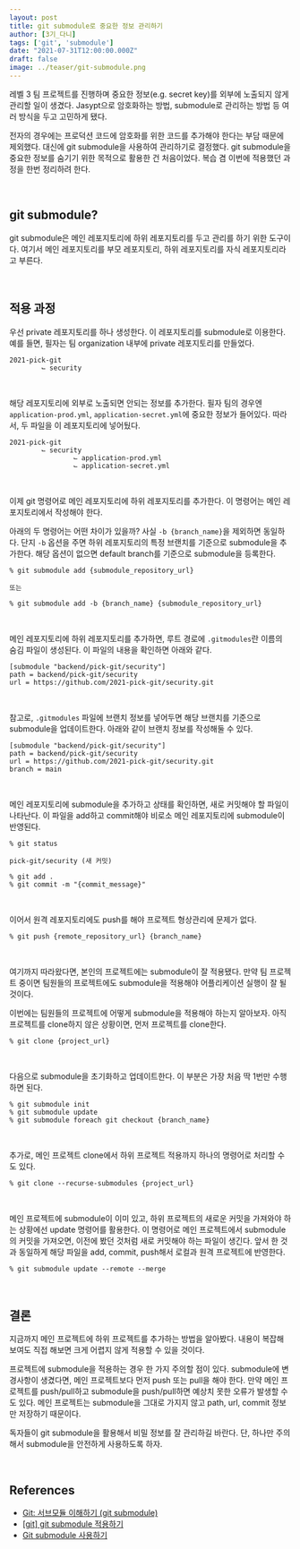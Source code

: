 ```yaml
---
layout: post  
title: git submodule로 중요한 정보 관리하기
author: [3기_다니]
tags: ['git', 'submodule']
date: "2021-07-31T12:00:00.000Z"
draft: false
image: ../teaser/git-submodule.png
---
```


레벨 3 팀 프로젝트를 진행하며 중요한 정보(e.g. secret key)를 외부에 노출되지 않게 관리할 일이 생겼다.
Jasypt으로 암호화하는 방법, submodule로 관리하는 방법 등 여러 방식을 두고 고민하게 됐다.

<!-- end -->

전자의 경우에는 프로덕션 코드에 암호화를 위한 코드를 추가해야 한다는 부담 때문에 제외했다. 대신에 git submodule을 사용하여 관리하기로 결정했다.
git submodule을 중요한 정보를 숨기기 위한 목적으로 활용한 건 처음이었다. 복습 겸 이번에 적용했던 과정을 한번 정리하려 한다.<br/>

<br/>

## git submodule?

git submodule은 메인 레포지토리에 하위 레포지토리를 두고 관리를 하기 위한 도구이다.
여기서 메인 레포지토리를 부모 레포지토리, 하위 레포지토리를 자식 레포지토리라고 부른다.<br/>

<br/>

## 적용 과정

우선 private 레포지토리를 하나 생성한다. 이 레포지토리를 submodule로 이용한다.
예를 들면, 필자는 팀 organization 내부에 private 레포지토리를 만들었다.<br/>

```
2021-pick-git
        ⌙ security
```

<br/>

해당 레포지토리에 외부로 노출되면 안되는 정보를 추가한다.
필자 팀의 경우엔 `application-prod.yml`, `application-secret.yml`에 중요한 정보가 들어있다. 따라서, 두 파일을 이 레포지토리에 넣어뒀다.<br/>

```
2021-pick-git
        ⌙ security
                ⌙ application-prod.yml
                ⌙ application-secret.yml
```

<br/>

이제 git 명령어로 메인 레포지토리에 하위 레포지토리를 추가한다.
이 명령어는 메인 레포지토리에서 작성해야 한다.<br/>

아래의 두 명령어는 어떤 차이가 있을까? 사실 `-b {branch_name}`을 제외하면 동일하다.
단지 `-b` 옵션을 주면 하위 레포지토리의 특정 브랜치를 기준으로 submodule을 추가한다.
해당 옵션이 없으면 default branch를 기준으로 submodule을 등록한다.<br/>

```
% git submodule add {submodule_repository_url}

또는

% git submodule add -b {branch_name} {submodule_repository_url}
```

<br/>

메인 레포지토리에 하위 레포지토리를 추가하면, 루트 경로에 `.gitmodules`란 이름의 숨김 파일이 생성된다.
이 파일의 내용을 확인하면 아래와 같다.<br/>

```
[submodule "backend/pick-git/security"]
path = backend/pick-git/security
url = https://github.com/2021-pick-git/security.git
```

<br/>

참고로, `.gitmodules` 파일에 브랜치 정보를 넣어두면 해당 브랜치를 기준으로 submodule을 업데이트한다.
아래와 같이 브랜치 정보를 작성해둘 수 있다.<br/>

```
[submodule "backend/pick-git/security"]
path = backend/pick-git/security
url = https://github.com/2021-pick-git/security.git
branch = main
```

<br/>

메인 레포지토리에 submodule을 추가하고 상태를 확인하면, 새로 커밋해야 할 파일이 나타난다.
이 파일을 add하고 commit해야 비로소 메인 레포지토리에 submodule이 반영된다.<br/>

```
% git status

pick-git/security (새 커밋)

% git add .
% git commit -m "{commit_message}"
```

<br/>

이어서 원격 레포지토리에도 push를 해야 프로젝트 형상관리에 문제가 없다.<br/>

```
% git push {remote_repository_url} {branch_name}
```

<br/>

여기까지 따라왔다면, 본인의 프로젝트에는 submodule이 잘 적용됐다.
만약 팀 프로젝트 중이면 팀원들의 프로젝트에도 submodule을 적용해야 어플리케이션 실행이 잘 될 것이다.<br/>

이번에는 팀원들의 프로젝트에 어떻게 submodule을 적용해야 하는지 알아보자.
아직 프로젝트를 clone하지 않은 상황이면, 먼저 프로젝트를 clone한다.<br/>

```
% git clone {project_url}
```

<br/>

다음으로 submodule을 초기화하고 업데이트한다. 이 부분은 가장 처음 딱 1번만 수행하면 된다.<br/>

```
% git submodule init
% git submodule update
% git submodule foreach git checkout {branch_name}
```

<br/>

추가로, 메인 프로젝트 clone에서 하위 프로젝트 적용까지 하나의 명령어로 처리할 수도 있다.<br/>

```
% git clone --recurse-submodules {project_url}
```

<br/>

메인 프로젝트에 submodule이 이미 있고, 하위 프로젝트의 새로운 커밋을 가져와야 하는 상황에선 update 명령어를 활용한다.
이 명령어로 메인 프로젝트에서 submodule의 커밋을 가져오면, 이전에 봤던 것처럼 새로 커밋해야 하는 파일이 생긴다.
앞서 한 것과 동일하게 해당 파일을 add, commit, push해서 로컬과 원격 프로젝트에 반영한다.<br/>

```
% git submodule update --remote --merge
```

<br/>

## 결론

지금까지 메인 프로젝트에 하위 프로젝트를 추가하는 방법을 알아봤다.
내용이 복잡해 보여도 직접 해보면 크게 어렵지 않게 적용할 수 있을 것이다.<br/>

프로젝트에 submodule을 적용하는 경우 한 가지 주의할 점이 있다.
submodule에 변경사항이 생겼다면, 메인 프로젝트보다 먼저 push 또는 pull을 해야 한다.
만약 메인 프로젝트를 push/pull하고 submodule을 push/pull하면 예상치 못한 오류가 발생할 수도 있다.
메인 프로젝트는 submodule을 그대로 가지지 않고 path, url, commit 정보만 저장하기 때문이다.<br/>

독자들이 git submodule을 활용해서 비밀 정보를 잘 관리하길 바란다.
단, 하나만 주의해서 submodule을 안전하게 사용하도록 하자.<br/>

<br/>

## References

- [Git: 서브모듈 이해하기 (git submodule)](https://ohgyun.com/711)
- [[git] git submodule 적용하기](https://jujeol-jujeol.github.io/2021/07/12/git-submodule-%EC%A0%81%EC%9A%A9%ED%95%98%EA%B8%B0/)
- [Git submodule 사용하기](https://pinedance.github.io/blog/2019/05/28/Git-Submodule)